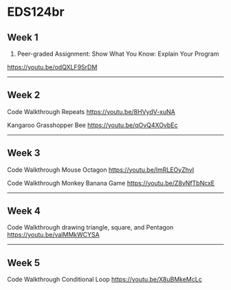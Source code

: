# EDS124br
## Week 1
1. Peer-graded Assignment: Show What You Know: Explain Your Program

https://youtu.be/odQXLF9SrDM

---
## Week 2
Code Walkthrough Repeats
https://youtu.be/8HVydV-xuNA

Kangaroo Grasshopper Bee
https://youtu.be/qOvQ4XOvbEc

---
## Week 3
Code Walkthrough Mouse Octagon
https://youtu.be/lmRLEOyZhvI

Code Walkthrough Monkey Banana Game
https://youtu.be/Z8vNfTbNcxE


---
## Week 4
Code Walkthrough drawing triangle, square, and Pentagon
https://youtu.be/valMMkWCYSA

---
## Week 5
Code Walkthrough Conditional Loop
https://youtu.be/X8uBMkeMcLc
